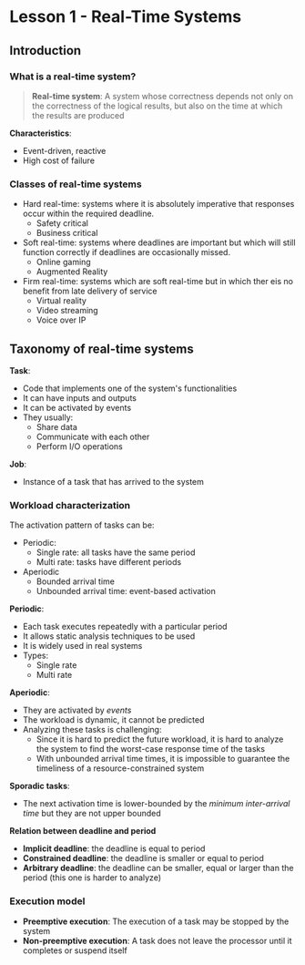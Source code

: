 # Lesson 1 - Real-Time Systems

## Introduction

### What is a real-time system?

> **Real-time system**: A system whose correctness depends not only on the correctness of the logical results, but also on the time at which the results are produced

**Characteristics**:

- Event-driven, reactive
- High cost of failure

### Classes of real-time systems

- Hard real-time: systems where it is absolutely imperative that responses occur within the required deadline.
    - Safety critical
    - Business critical
- Soft real-time: systems where deadlines are important but which will still function correctly if deadlines are occasionally missed.
    - Online gaming
    - Augmented Reality
- Firm real-time: systems which are soft real-time but in which ther eis no benefit from late delivery of service
    - Virtual reality
    - Video streaming
    - Voice over IP

## Taxonomy of real-time systems

**Task**:

- Code that implements one of the system's functionalities
- It can have inputs and outputs
- It can be activated by events
- They usually:
    - Share data
    - Communicate with each other
    - Perform I/O operations

**Job**:

- Instance of a task that has arrived to the system

### Workload characterization
The activation pattern of tasks can be:

- Periodic:
    - Single rate: all tasks have the same period
    - Multi rate: tasks have different periods
- Aperiodic
    - Bounded arrival time
    - Unbounded arrival time: event-based activation

**Periodic**:

- Each task executes repeatedly with a particular period
- It allows static analysis techniques to be used
- It is widely used in real systems
- Types:
    - Single rate
    - Multi rate

**Aperiodic**:

- They are activated by _events_
- The workload is dynamic, it cannot be predicted
- Analyzing these tasks is challenging:
    - Since it is hard to predict the future workload, it is hard to analyze the system to find the worst-case response time of the tasks
    - With unbounded arrival time times, it is impossible to guarantee the timeliness of a resource-constrained system

**Sporadic tasks**:

- The next activation time is lower-bounded by the _minimum inter-arrival time_ but they are not upper bounded

**Relation between deadline and period**

- **Implicit deadline**: the deadline is equal to period
- **Constrained deadline**: the deadline is smaller or equal to period
- **Arbitrary deadline**: the deadline can be smaller, equal or larger than the period (this one is harder to analyze)

### Execution model

- **Preemptive execution**: The execution of a task may be stopped by the system
- **Non-preemptive execution**: A task does not leave the processor until it completes or suspend itself

